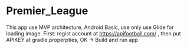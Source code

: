 # Premier_League

This app use MVP architecture, Android Basic, use only use Glide for loading image.
  First: regist account at https://apifootball.com/ , then put APIKEY at gradle.properpties, OK -> Build and run app
